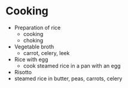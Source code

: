 # Cooking


- Preparation of rice
  - cooking
  - choking
- Vegetable broth
  - carrot, celery, leek
- Rice with egg
  - cook steamed rice in a pan with an egg
- Risotto
- steamed rice in butter, peas, carrots, celery